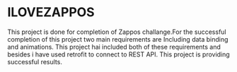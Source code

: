 # ILOVEZAPPOS
This project is done for completion of Zappos challange.For the successful completion of this project two main requirements are Including data binding and animations. This project hai included both of these requirements and besides i have used retrofit to connect to REST API. This project is providing successful results.

